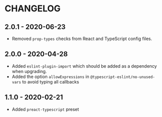 # CHANGELOG

## 2.0.1 - 2020-06-23

- Removed `prop-types` checks from React and TypeScript config files.

## 2.0.0 - 2020-04-28

- Added `eslint-plugin-import` which should be added as a dependency when upgrading.
- Added the option `allowExpressions` in `@typescript-eslint/no-unused-vars` to avoid typing all callbacks

## 1.1.0 - 2020-02-21

- Added `preact-typescript` preset
